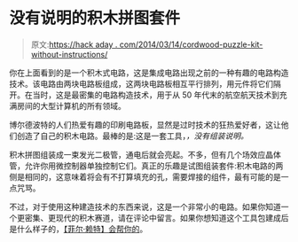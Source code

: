 # 没有说明的积木拼图套件

> 原文:[https://hack aday . com/2014/03/14/cordwood-puzzle-kit-without-instructions/](https://hackaday.com/2014/03/14/cordwood-puzzle-kit-without-instructions/)

你在上面看到的是一个积木式电路，这是集成电路出现之前的一种有趣的电路构造技术。该电路由两块电路板组成，这两块电路板相互平行排列，用元件将它们隔开。在当时，这是最密集的电路构造技术，用于从 50 年代末的航空航天技术到充满房间的大型计算机的所有领域。

博尔德波特的人们热爱有趣的印刷电路板，显然是过时技术的狂热爱好者，这让他们创造了自己的积木电路。最棒的是:这是一套工具，*，没有组装说明。*

积木拼图组装成一束发光二极管，通电后就会亮起。不多，但有几个场效应晶体管，允许你用微控制器单独控制它们。真正的乐趣是试图组装套件:积木电路的两侧是相同的，这意味着将会有不打算填充的孔，需要焊接的组件，最有可能的是一点咒骂。

不过，对于使用这种建造技术的东西来说，这是一个非常小的电路。如果你知道一个更密集、更现代的积木赛道，请在评论中留言。如果你想知道这个工具包建成后是什么样子的，[【菲尔·赖特】会帮你的](https://twitter.com/phil_wright/status/444161453562822656/photo/1)。